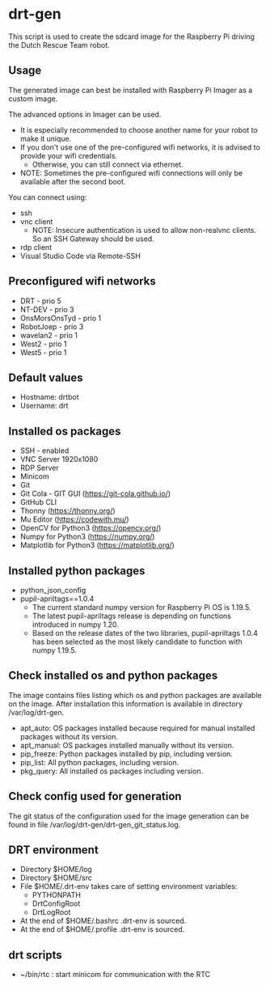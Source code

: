 # drt-gen
This script is used to create the sdcard image for the Raspberry Pi driving the Dutch Rescue Team robot.

## Usage
The generated image can best be installed with Raspberry Pi Imager as a custom image.

The advanced options in Imager can be used.
* It is especially recommended to choose another name for your robot to make it unique.
* If you don't use one of the pre-configured wifi networks, it is advised to provide your wifi credentials.
  * Otherwise, you can still connect via ethernet.
* NOTE: Sometimes the pre-configured wifi connections will only be available after the second boot.

You can connect using:
* ssh
* vnc client
  * NOTE: Insecure authentication is used to allow non-realvnc clients. So an SSH Gateway should be used.
* rdp client
* Visual Studio Code via Remote-SSH

## Preconfigured wifi networks
* DRT - prio 5
* NT-DEV - prio 3
* OnsMorsOnsTyd - prio 1
* RobotJoep - prio 3
* wavelan2 - prio 1
* West2 - prio 1
* West5 - prio 1

## Default values
* Hostname: drtbot
* Username: drt

## Installed os packages
* SSH - enabled
* VNC Server 1920x1080
* RDP Server
* Minicom
* Git
* Git Cola - GIT GUI (https://git-cola.github.io/)
* GitHub CLI
* Thonny (https://thonny.org/)
* Mu Editor (https://codewith.mu/)
* OpenCV for Python3 (https://opencv.org/)
* Numpy for Python3 (https://numpy.org/)
* Matplotlib for Python3 (https://matplotlib.org/)

## Installed python packages
* python_json_config
* pupil-apriltags==1.0.4
  * The current standard numpy version for Raspberry Pi OS is 1.19.5.
  * The latest pupil-apriltags release is depending on functions introduced in numpy 1.20.
  * Based on the release dates of the two libraries, pupil-apriltags 1.0.4 has been selected as the most likely candidate to function with numpy 1.19.5.

## Check installed os and python packages
The image contains files listing which os and python packages are available on the image.
After installation this information is available in directory /var/log/drt-gen.
* apt_auto: OS packages installed because required for manual installed packages without its version.
* apt_manual: OS packages installed manually without its version.
* pip_freeze: Python packages installed by pip, including version.
* pip_list: All python packages, including version.
* pkg_query: All installed os packages including version.

## Check config used for generation
The git status of the configuration used for the image generation can be found in file /var/log/drt-gen/drt-gen_git_status.log.

## DRT environment
* Directory $HOME/log
* Directory $HOME/src
* File $HOME/.drt-env takes care of setting environment variables:
  * PYTHONPATH
  * DrtConfigRoot
  * DrtLogRoot
* At the end of $HOME/.bashrc .drt-env is sourced.
* At the end of $HOME/.profile .drt-env is sourced.

## drt scripts
* ~/bin/rtc : start minicom for communication with the RTC